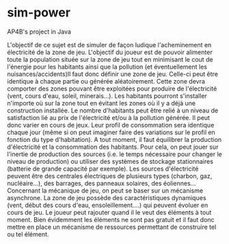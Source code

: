 # sim-power
AP4B's project in Java

L'objectif de ce sujet est de simuler de façon ludique l'acheminement en électricité de la zone de jeu. L'objectif du joueur est de pouvoir alimenter toute la population située sur la zone de jeu tout en minimisant le cout de l'énergie pour les habitants ainsi que la pollution (et éventuellement les nuisances/accidents)Il  faut  donc  définir  une  zone  de  jeu.  Celle-ci  peut  être  identique  à  chaque  partie  ou  générée aléatoirement.  Cette  zone  devra  comporter  des  zones  pouvant  être  exploitées  pour  produire  de l'électricité  (vent,  cours  d'eau,  soleil,  minerais...).  Les  habitants  pourront  s'installer  n'importe  où sur  la  zone  tout  en  évitant  les  zones  où  il  y  a  déjà  une  construction  installée.  Le  nombre d'habitants peut être relié à un niveau de satisfaction lié au prix de l'électricité et/ou à la pollution générée. Il peut donc varier en cours de jeux. Leur profil de consommation sera identique chaque jour (même si on peut imaginer faire des variations sur le profil en fonction du type d'habitation). A tout moment, il faut équilibrer la production d'électricité et la consommation des habitants. Pour cela, on peut jouer sur l'inertie de production des sources (i.e. le temps nécessaire pour changer le  niveau  de  production)  ou  utiliser  des  systèmes  de  stockage  stationnaires  (batterie  de  grande capacité  par  exemple).  Les  sources  d'électricité  peuvent  être  des  centrales  électriques  de plusieurs types (charbon, gaz, nucléaire...), des barrages, des panneaux solaires, des éoliennes...  Concernant la mécanique de jeu, on peut se baser sur un mécanisme asynchrone. La zone de jeu possède  des  caractéristiques  dynamiques  (vent,  début  des  cours  d'eau,  ensoleillement....)  qui peuvent  évoluer  en  cours  de  jeu.  Le  joueur  peut  rajouter  quand  il  le  veut  des  éléments  à  tout moment.  Bien  évidemment  les  éléments  ne  sont  pas  gratuit  et  il  faut  donc  mettre  en  place  un mécanisme de ressources permettant de construire tel ou tel élément.
